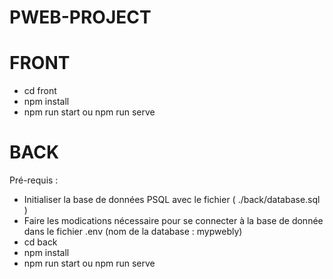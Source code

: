 # PWEB-PROJECT

# FRONT

- cd front
- npm install
- npm run start ou npm run serve

# BACK

Pré-requis :

- Initialiser la base de données PSQL avec le fichier ( ./back/database.sql )
- Faire les modications nécessaire pour se connecter à la base de donnée dans le fichier .env (nom de la database : mypwebly)
- cd back
- npm install
- npm run start ou npm run serve
